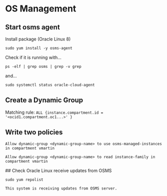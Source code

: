 # OS Management

## Start osms agent

Install package (Oracle Linux 8)

`sudo yum install -y osms-agent`

Check if it is running with...

`ps -elf | grep osms | grep -v grep`

and...

`sudo systemctl status oracle-cloud-agent`

## Create a Dynamic Group

Matching rule: `ALL {instance.compartment.id = '<ocid1.compartment.oc1...>' }`

## Write two policies

`Allow dynamic-group <dynamic-group-name> to use osms-managed-instances in compartment vmartin`

`Allow dynamic-group <dynamic-group-name> to read instance-family in compartment vmartin`

## Check Oracle Linux receive updates from OSMS

`sudo yum repolist`

`This system is receiving updates from OSMS server.`

